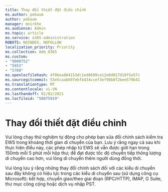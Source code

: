 ```yaml
---
title: Thay đổi thiết đặt điều chỉnh
ms.author: pebaum
author: pebaum
manager: mnirkhe
ms.audience: Admin
ms.topic: article
ms.service: o365-administration
ROBOTS: NOINDEX, NOFOLLOW
localization_priority: Priority
ms.collection: Adm_O365
ms.custom:
- "9000752"
- "5653"
- "5760"
ms.openlocfilehash: 4f0bea884153dc1ed8699ce12e0d017d18f5e57c
ms.sourcegitcommit: 53e5caab697ebfb434ccef3ef98b8f2bee579b41
ms.translationtype: MT
ms.contentlocale: vi-VN
ms.lasthandoff: 02/02/2021
ms.locfileid: "50075919"
---
```

# <a name="changing-ews-throttling-settings"></a>Thay đổi thiết đặt điều chỉnh

Vui lòng chạy thử nghiệm tự động cho phép bạn sửa đổi chính sách kiểm tra EWS trong khoảng thời gian di chuyển của bạn. Lưu ý rằng ngay cả sau khi thực hiện điều này, các phép nhập từ EWS sẽ vẫn được giới hạn trong 150mb mỗi 5 phút mỗi hộp thư; để đạt được tốc độ chuyển tiếp thông lượng di chuyển cao hơn, vui lòng di chuyển thêm người dùng đồng thời.

Vui lòng lưu ý rằng những thay đổi chính sách đối với các kiểu di chuyển sau đây không có hiệu lực trong các kiểu di chuyển sau (sử dụng công cụ Microsoft): kết hợp, chuyển giao/theo giai đoạn (RPC/HTTP), IMAP, G Suite, thư mục công cộng hoặc dịch vụ nhập PST.